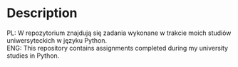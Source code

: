 # Description
PL: W repozytorium znajdują się zadania wykonane w trakcie moich studiów uniwersyteckich w języku Python.<br />
ENG: This repository contains assignments completed during my university studies in Python.
